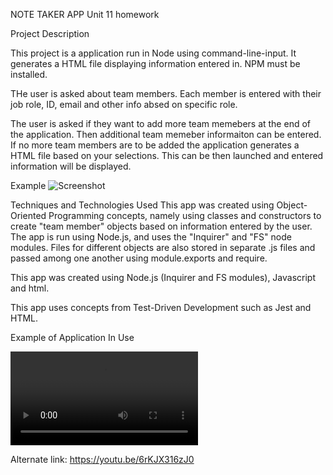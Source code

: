 NOTE TAKER APP
Unit 11 homework

Project Description

This project is a application run in Node using command-line-input. It generates a HTML file displaying information entered in. NPM must be installed.

THe user is asked about team members. Each member is entered with their job role, ID, email and other info absed on specific role. 


The user is asked if they want to add more team memebers at the end of the application. Then additional team memeber informaiton can be entered. If no more team members are to be added the application generates a HTML file based on your selections. This can be then launched and entered information will be displayed. 

Example
![Screenshot](example.png)

Techniques and Technologies Used
This app was created using Object-Oriented Programming concepts, namely using classes and constructors to create "team member" objects based on information entered by the user. The app is run using Node.js, and uses the "Inquirer" and "FS" node modules. Files for different objects are also stored in separate .js files and passed among one another using module.exports and require.

This app was created using Node.js (Inquirer and FS modules), Javascript and html.

This app uses concepts from Test-Driven Development such as Jest and HTML.

Example of Application In Use

![Video](examplejest.webm)

Alternate link: https://youtu.be/6rKJX316zJ0
